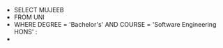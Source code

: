 - SELECT MUJEEB
- FROM UNI
- WHERE DEGREE = 'Bachelor's' AND COURSE = 'Software Engineering HONS' :
- 


<!---
m133b/m133b is a ✨ special ✨ repository because its `README.md` (this file) appears on your GitHub profile.
You can click the Preview link to take a look at your changes.
--->
